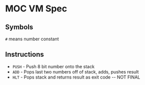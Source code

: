 # MOC VM Spec

## Symbols

`#` means number constant

## Instructions
* `PUSH`    - Push 8 bit number onto the stack
* `ADD`    - Pops last two numbers off of stack, adds, pushes result
* `HLT`     - Pops stack and returns result as exit code -- NOT FINAL